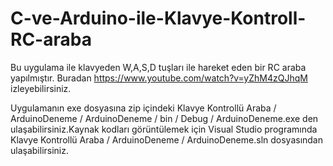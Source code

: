 # C-ve-Arduino-ile-Klavye-Kontroll-RC-araba
Bu uygulama ile klavyeden W,A,S,D tuşları ile hareket eden bir RC araba yapılmıştır. Buradan https://www.youtube.com/watch?v=yZhM4zQJhqM izleyebilirsiniz.

Uygulamanın exe dosyasına zip içindeki Klavye Kontrollü Araba / ArduinoDeneme / ArduinoDeneme / bin / Debug / ArduinoDeneme.exe den ulaşabilirsiniz.Kaynak kodları görüntülemek için Visual Studio programında Klavye Kontrollü Araba / ArduinoDeneme / ArduinoDeneme.sln dosyasından ulaşabilirsiniz.
